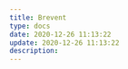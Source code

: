 ```yaml
---
title: Brevent
type: docs
date: 2020-12-26 11:13:22
update: 2020-12-26 11:13:22
description:
---
```

